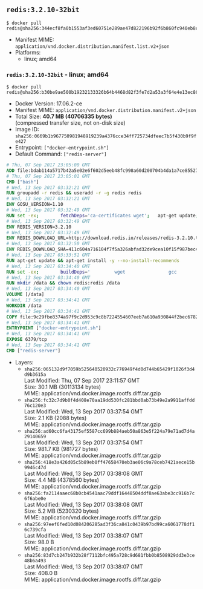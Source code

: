 ## `redis:3.2.10-32bit`

```console
$ docker pull redis@sha256:344ecf8fa0b1553af3ed60751e289ae47d822196b92f6b860fc940eb8cb0b402
```

-	Manifest MIME: `application/vnd.docker.distribution.manifest.list.v2+json`
-	Platforms:
	-	linux; amd64

### `redis:3.2.10-32bit` - linux; amd64

```console
$ docker pull redis@sha256:b30be9ae500b19232133326b64b4468d82f3fe7d2a53a3f64e4e13ec8624e9cb
```

-	Docker Version: 17.06.2-ce
-	Manifest MIME: `application/vnd.docker.distribution.manifest.v2+json`
-	Total Size: **40.7 MB (40706335 bytes)**  
	(compressed transfer size, not on-disk size)
-	Image ID: `sha256:0669b1b967750981948919239a4376cce34ff725734dfeec7b5f430b9f9fe427`
-	Entrypoint: `["docker-entrypoint.sh"]`
-	Default Command: `["redis-server"]`

```dockerfile
# Thu, 07 Sep 2017 23:05:00 GMT
ADD file:bdab114a5717b42a5e02e6f602d5eeb48fc998a60d200704b4da1a7ce8552775 in / 
# Thu, 07 Sep 2017 23:05:01 GMT
CMD ["bash"]
# Wed, 13 Sep 2017 03:32:21 GMT
RUN groupadd -r redis && useradd -r -g redis redis
# Wed, 13 Sep 2017 03:32:21 GMT
ENV GOSU_VERSION=1.10
# Wed, 13 Sep 2017 03:32:49 GMT
RUN set -ex; 		fetchDeps='ca-certificates wget'; 	apt-get update; 	apt-get install -y --no-install-recommends $fetchDeps; 	rm -rf /var/lib/apt/lists/*; 		dpkgArch="$(dpkg --print-architecture | awk -F- '{ print $NF }')"; 	wget -O /usr/local/bin/gosu "https://github.com/tianon/gosu/releases/download/$GOSU_VERSION/gosu-$dpkgArch"; 	wget -O /usr/local/bin/gosu.asc "https://github.com/tianon/gosu/releases/download/$GOSU_VERSION/gosu-$dpkgArch.asc"; 	export GNUPGHOME="$(mktemp -d)"; 	gpg --keyserver ha.pool.sks-keyservers.net --recv-keys B42F6819007F00F88E364FD4036A9C25BF357DD4; 	gpg --batch --verify /usr/local/bin/gosu.asc /usr/local/bin/gosu; 	rm -r "$GNUPGHOME" /usr/local/bin/gosu.asc; 	chmod +x /usr/local/bin/gosu; 	gosu nobody true; 		apt-get purge -y --auto-remove $fetchDeps
# Wed, 13 Sep 2017 03:32:49 GMT
ENV REDIS_VERSION=3.2.10
# Wed, 13 Sep 2017 03:32:49 GMT
ENV REDIS_DOWNLOAD_URL=http://download.redis.io/releases/redis-3.2.10.tar.gz
# Wed, 13 Sep 2017 03:32:50 GMT
ENV REDIS_DOWNLOAD_SHA=411c604a716104f7f5a326abfad32de9cea10f15f987bec45cf86f315e9e63a0
# Wed, 13 Sep 2017 03:33:51 GMT
RUN apt-get update && apt-get install -y --no-install-recommends 		libc6-i386 	&& rm -rf /var/lib/apt/lists/*
# Wed, 13 Sep 2017 03:34:40 GMT
RUN set -ex; 		buildDeps=' 		wget 				gcc 		gcc-multilib 		libc6-dev-i386 		make 	'; 	apt-get update; 	apt-get install -y $buildDeps --no-install-recommends; 	rm -rf /var/lib/apt/lists/*; 		wget -O redis.tar.gz "$REDIS_DOWNLOAD_URL"; 	echo "$REDIS_DOWNLOAD_SHA *redis.tar.gz" | sha256sum -c -; 	mkdir -p /usr/src/redis; 	tar -xzf redis.tar.gz -C /usr/src/redis --strip-components=1; 	rm redis.tar.gz; 		grep -q '^#define CONFIG_DEFAULT_PROTECTED_MODE 1$' /usr/src/redis/src/server.h; 	sed -ri 's!^(#define CONFIG_DEFAULT_PROTECTED_MODE) 1$!\1 0!' /usr/src/redis/src/server.h; 	grep -q '^#define CONFIG_DEFAULT_PROTECTED_MODE 0$' /usr/src/redis/src/server.h; 		make -C /usr/src/redis -j "$(nproc)" 32bit; 	make -C /usr/src/redis install; 		rm -r /usr/src/redis; 		apt-get purge -y --auto-remove $buildDeps
# Wed, 13 Sep 2017 03:34:40 GMT
RUN mkdir /data && chown redis:redis /data
# Wed, 13 Sep 2017 03:34:40 GMT
VOLUME [/data]
# Wed, 13 Sep 2017 03:34:41 GMT
WORKDIR /data
# Wed, 13 Sep 2017 03:34:41 GMT
COPY file:9c29fbe8374a97f9c2d953c9c8b7224554607eeb7a610a930844f2bec678265c in /usr/local/bin/ 
# Wed, 13 Sep 2017 03:34:41 GMT
ENTRYPOINT ["docker-entrypoint.sh"]
# Wed, 13 Sep 2017 03:34:41 GMT
EXPOSE 6379/tcp
# Wed, 13 Sep 2017 03:34:41 GMT
CMD ["redis-server"]
```

-	Layers:
	-	`sha256:065132d9f7059b525640520932c776949f4d0d744b65429f1026f3d4d9b3615a`  
		Last Modified: Thu, 07 Sep 2017 23:11:57 GMT  
		Size: 30.1 MB (30113134 bytes)  
		MIME: application/vnd.docker.image.rootfs.diff.tar.gzip
	-	`sha256:fc32c7d9b0f4d408e70aa19dd530fc281bbd0ab73b49e2a9911affdd76c120e3`  
		Last Modified: Wed, 13 Sep 2017 03:37:54 GMT  
		Size: 2.1 KB (2088 bytes)  
		MIME: application/vnd.docker.image.rootfs.diff.tar.gzip
	-	`sha256:ad60cc6fa43175ef5587cc699b884aeb50a863e5f224a79e71ad7d4a29140659`  
		Last Modified: Wed, 13 Sep 2017 03:37:54 GMT  
		Size: 981.7 KB (981727 bytes)  
		MIME: application/vnd.docker.image.rootfs.diff.tar.gzip
	-	`sha256:418e3a426d05c5b89eb0ff47658470eb3ae06c9a78ceb7421aece15b9946c47d`  
		Last Modified: Wed, 13 Sep 2017 03:38:08 GMT  
		Size: 4.4 MB (4378560 bytes)  
		MIME: application/vnd.docker.image.rootfs.diff.tar.gzip
	-	`sha256:fa2114aaec68b0cb4541aac79ddf16448504ddf8ae63abe3cc916b7c6f6abe0e`  
		Last Modified: Wed, 13 Sep 2017 03:38:08 GMT  
		Size: 5.2 MB (5230320 bytes)  
		MIME: application/vnd.docker.image.rootfs.diff.tar.gzip
	-	`sha256:97eef6fed10d084206285ad3f36ca841c0439b97bd99ca6061778df16c739cfa`  
		Last Modified: Wed, 13 Sep 2017 03:38:07 GMT  
		Size: 98.0 B  
		MIME: application/vnd.docker.image.rootfs.diff.tar.gzip
	-	`sha256:83d7cb247b932b28f7112bfc495a728c9d681fbb0b8508929dd3e3ce48b6a493`  
		Last Modified: Wed, 13 Sep 2017 03:38:07 GMT  
		Size: 408.0 B  
		MIME: application/vnd.docker.image.rootfs.diff.tar.gzip
